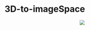 # 3D-to-imageSpace

<p align="center">
<img src="https://github.com/spjadon/3D-to-imageSpace/tree/master/img/posture.png"
</p>
